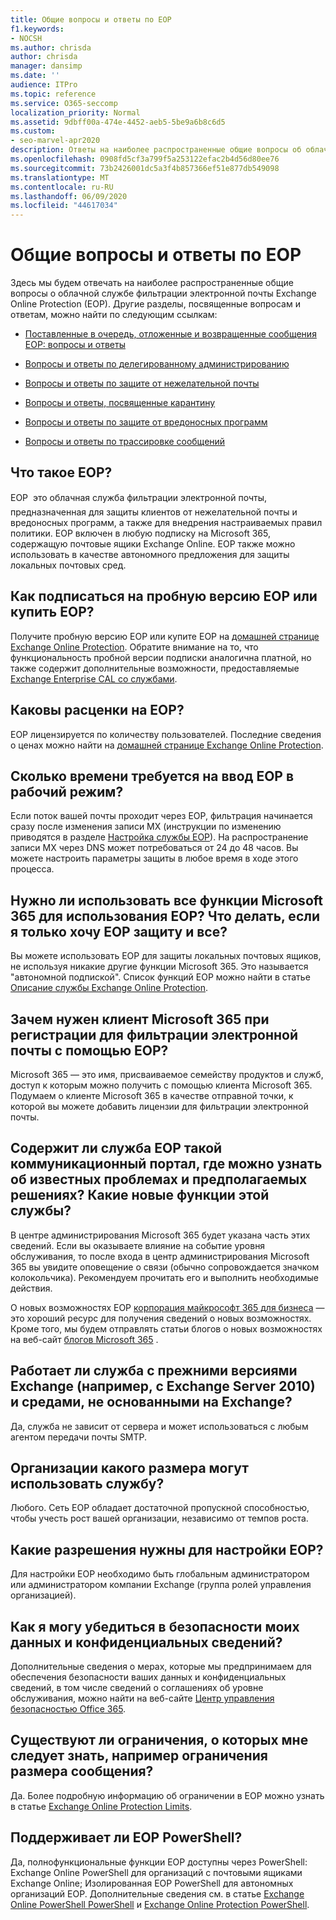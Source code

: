 ```yaml
---
title: Общие вопросы и ответы по EOP
f1.keywords:
- NOCSH
ms.author: chrisda
author: chrisda
manager: dansimp
ms.date: ''
audience: ITPro
ms.topic: reference
ms.service: O365-seccomp
localization_priority: Normal
ms.assetid: 9dbff00a-474e-4452-aeb5-5be9a6b8c6d5
ms.custom:
- seo-marvel-apr2020
description: Ответы на наиболее распространенные общие вопросы об облачной службе фильтрации электронной почты Exchange Online Protection (EOP).
ms.openlocfilehash: 0908fd5cf3a799f5a253122efac2b4d56d80ee76
ms.sourcegitcommit: 73b2426001dc5a3f4b857366ef51e877db549098
ms.translationtype: MT
ms.contentlocale: ru-RU
ms.lasthandoff: 06/09/2020
ms.locfileid: "44617034"
---
```

# <a name="eop-general-faq"></a>Общие вопросы и ответы по EOP

Здесь мы будем отвечать на наиболее распространенные общие вопросы о облачной службе фильтрации электронной почты Exchange Online Protection (EOP). Другие разделы, посвященные вопросам и ответам, можно найти по следующим ссылкам:

- [Поставленные в очередь, отложенные и возвращенные сообщения EOP: вопросы и ответы](eop-queued-deferred-and-bounced-messages-faq.md)

- [Вопросы и ответы по делегированному администрированию](delegated-administration-faq.md)

- [Вопросы и ответы по защите от нежелательной почты](anti-spam-protection-faq.md)

- [Вопросы и ответы, посвященные карантину](quarantine-faq.md)

- [Вопросы и ответы по защите от вредоносных программ](anti-malware-protection-faq-eop.md)

- [Вопросы и ответы по трассировке сообщений](https://docs.microsoft.com/exchange/monitoring/trace-an-email-message/message-trace-faq)

## <a name="what-is-eop"></a>Что такое EOP?

EOP  это облачная служба фильтрации электронной почты, предназначенная для защиты клиентов от нежелательной почты и вредоносных программ, а также для внедрения настраиваемых правил политики. EOP включен в любую подписку на Microsoft 365, содержащую почтовые ящики Exchange Online. EOP также можно использовать в качестве автономного предложения для защиты локальных почтовых сред.

## <a name="how-do-i-sign-up-for-an-eop-trial-or-purchase-eop"></a>Как подписаться на пробную версию EOP или купить EOP?

Получите пробную версию EOP или купите EOP на [домашней странице Exchange Online Protection](https://products.office.com/exchange/exchange-email-security-spam-protection). Обратите внимание на то, что функциональность пробной версии подписки аналогична платной, но также содержит дополнительные возможности, предоставляемые [Exchange Enterprise CAL со службами](https://products.office.com/exchange/microsoft-exchange-server-licensing-licensing-overview).

## <a name="how-is-eop-priced"></a>Каковы расценки на EOP?

EOP лицензируется по количеству пользователей. Последние сведения о ценах можно найти на [домашней странице Exchange Online Protection](https://products.office.com/exchange/exchange-email-security-spam-protection).

## <a name="how-long-does-it-take-to-put-eop-into-production"></a>Сколько времени требуется на ввод EOP в рабочий режим?

Если поток вашей почты проходит через EOP, фильтрация начинается сразу после изменения записи MX (инструкции по изменению приводятся в разделе [Настройка службы EOP](set-up-your-eop-service.md)). На распространение записи MX через DNS может потребоваться от 24 до 48 часов. Вы можете настроить параметры защиты в любое время в ходе этого процесса.

## <a name="do-i-have-to-use-all-features-of-microsoft-365-to-use-eop-what-if-i-just-want-eop-protection-and-thats-all"></a>Нужно ли использовать все функции Microsoft 365 для использования EOP? Что делать, если я только хочу EOP защиту и все?

Вы можете использовать EOP для защиты локальных почтовых ящиков, не используя никакие другие функции Microsoft 365. Это называется "автономной подпиской". Список функций EOP можно найти в статье [Описание службы Exchange Online Protection](https://docs.microsoft.com/office365/servicedescriptions/exchange-online-protection-service-description/exchange-online-protection-service-description).

## <a name="why-do-i-need-a-microsoft-365-tenant-when-signing-up-for-email-filtering-through-eop"></a>Зачем нужен клиент Microsoft 365 при регистрации для фильтрации электронной почты с помощью EOP?

Microsoft 365 — это имя, присваиваемое семейству продуктов и служб, доступ к которым можно получить с помощью клиента Microsoft 365. Подумаем о клиенте Microsoft 365 в качестве отправной точки, к которой вы можете добавить лицензии для фильтрации электронной почты.

## <a name="does-eop-have-a-communication-portal-where-i-can-find-out-about-known-issues-and-expected-resolutions-what-about-new-features"></a>Содержит ли служба EOP такой коммуникационный портал, где можно узнать об известных проблемах и предполагаемых решениях? Какие новые функции этой службы?

В центре администрирования Microsoft 365 будет указана часть этих сведений. Если вы оказываете влияние на событие уровня обслуживания, то после входа в центр администрирования Microsoft 365 вы увидите оповещение о связи (обычно сопровождается значком колокольчика). Рекомендуем прочитать его и выполнить необходимые действия.

О новых возможностях EOP [корпорация майкрософт 365 для бизнеса](https://www.microsoft.com/microsoft-365/roadmap?filters=O365) — это хороший ресурс для получения сведений о новых возможностях. Кроме того, мы будем отправлять статьи блогов о новых возможностях на веб-сайт [блогов Microsoft 365](https://www.microsoft.com/microsoft-365/blog/) .

## <a name="does-the-service-work-with-legacy-exchange-versions-such-as-exchange-server-2010-and-non-exchange-environments"></a>Работает ли служба с прежними версиями Exchange (например, с Exchange Server 2010) и средами, не основанными на Exchange?

Да, служба не зависит от сервера и может использоваться с любым агентом передачи почты SMTP.

## <a name="what-size-organization-can-use-the-service"></a>Организации какого размера могут использовать службу?

Любого. Сеть EOP обладает достаточной пропускной способностью, чтобы учесть рост вашей организации, независимо от темпов роста.

## <a name="what-permissions-do-i-need-to-set-up-eop"></a>Какие разрешения нужны для настройки EOP?

Для настройки EOP необходимо быть глобальным администратором или администратором компании Exchange (группа ролей управления организацией).

## <a name="how-do-i-know-my-data-and-private-information-are-safe"></a>Как я могу убедиться в безопасности моих данных и конфиденциальных сведений?

Дополнительные сведения о мерах, которые мы предпринимаем для обеспечения безопасности ваших данных и конфиденциальных сведений, в том числе сведений о соглашениях об уровне обслуживания, можно найти на веб-сайте [Центр управления безопасностью Office 365](https://www.microsoft.com/trust-center).

## <a name="are-there-any-limits-i-should-be-aware-of-such-as-message-size-limitations"></a>Существуют ли ограничения, о которых мне следует знать, например ограничения размера сообщения?

Да. Более подробную информацию об ограничении в EOP можно узнать в статье [Exchange Online Protection Limits](https://docs.microsoft.com/office365/servicedescriptions/exchange-online-protection-service-description/exchange-online-protection-limits).

## <a name="does-eop-support-powershell"></a>Поддерживает ли EOP PowerShell?

Да, полнофункциональные функции EOP доступны через PowerShell: Exchange Online PowerShell для организаций с почтовыми ящиками Exchange Online; Изолированная EOP PowerShell для автономных организаций EOP. Дополнительные сведения см. в статье [Exchange Online PowerShell PowerShell](https://docs.microsoft.com/powershell/exchange/exchange-online-powershell) и [Exchange Online Protection PowerShell](https://docs.microsoft.com/powershell/exchange/exchange-online-protection-powershell).

